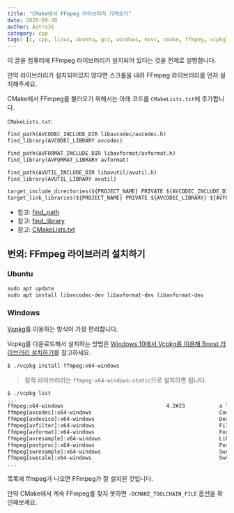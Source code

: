 ```yaml
---
title: "CMake에서 FFmpeg 라이브러리 가져오기"
date: 2020-09-30
author: Astro36
category: cpp
tags: [c, cpp, linux, ubuntu, gcc, windows, msvc, cmake, ffmpeg, vcpkg]
---
```


이 글을 컴퓨터에 FFmpeg 라이브러리가 설치되어 있다는 것을 전제로 설명합니다.

만약 라이브러리가 설치되어있지 않다면 스크롤을 내려 FFmpeg 라이브러리를 먼저 설치해주세요.

CMake에서 FFmpeg를 불러오기 위해서는 아래 코드를 `CMakeLists.txt`에 추가합니다.

`CMakeLists.txt`:

```txt
find_path(AVCODEC_INCLUDE_DIR libavcodec/avcodec.h)
find_library(AVCODEC_LIBRARY avcodec)

find_path(AVFORMAT_INCLUDE_DIR libavformat/avformat.h)
find_library(AVFORMAT_LIBRARY avformat)

find_path(AVUTIL_INCLUDE_DIR libavutil/avutil.h)
find_library(AVUTIL_LIBRARY avutil)

target_include_directories(${PROJECT_NAME} PRIVATE ${AVCODEC_INCLUDE_DIR} ${AVFORMAT_INCLUDE_DIR} ${AVUTIL_INCLUDE_DIR})
target_link_libraries(${PROJECT_NAME} PRIVATE ${AVCODEC_LIBRARY} ${AVFORMAT_LIBRARY} ${AVUTIL_LIBRARY})
```

- 참고: [find_path](https://cmake.org/cmake/help/latest/command/find_path.html)
- 참고: [find_library](https://cmake.org/cmake/help/latest/command/find_library.html)
- 참고: [CMakeLists.txt](https://github.com/iamlow/ffmpeg-exam/blob/master/libavformat/CMakeLists.txt)

## 번외: FFmpeg 라이브러리 설치하기

### Ubuntu

```txt
sudo apt update
sudo apt install libavcodec-dev libavformat-dev libavformat-dev
```

### Windows

[Vcpkg](https://github.com/microsoft/vcpkg)를 이용하는 방식이 가장 편리합니다.

Vcpkg를 다운로드해서 설치하는 방법은 [Windows 10에서 Vcpkg를 이용해 Boost 라이브러리 설치하기](https://int-i.github.io/cpp/2020-07-22/vcpkg-boost/)를 참고하세요.

```txt
$ ./vcpkg install ffmpeg:x64-windows
```

> 정적 라이브러리는 `ffmpeg:x64-windows-static`으로 설치하면 됩니다.

```txt
$ ./vcpkg list
...
ffmpeg:x64-windows                                 4.2#23           a library to decode, encode, transcode, mux, dem...
ffmpeg[avcodec]:x64-windows                                         Codec support in ffmpeg
ffmpeg[avdevice]:x64-windows                                        Device support in ffmpeg
ffmpeg[avfilter]:x64-windows                                        Filter support in ffmpeg
ffmpeg[avformat]:x64-windows                                        Format support in ffmpeg
ffmpeg[avresample]:x64-windows                                      Libav audio resampling library support in ffmpeg
ffmpeg[postproc]:x64-windows                                        Postproc support in ffmpeg
ffmpeg[swresample]:x64-windows                                      Swresample support in ffmpeg
ffmpeg[swscale]:x64-windows                                         Swscale support in ffmpeg
...
```

목록에 ffmpeg가 나오면 FFmpeg가 잘 설치된 것입니다.

만약 CMake에서 계속 FFmpeg를 찾지 못하면 `-DCMAKE_TOOLCHAIN_FILE` 옵션을 확인해보세요.
